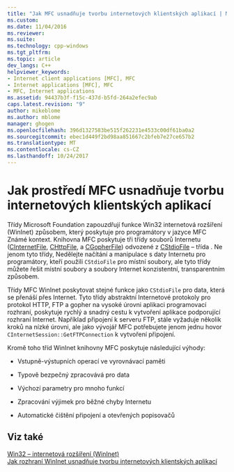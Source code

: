 ```yaml
---
title: "Jak MFC usnadňuje tvorbu internetových klientských aplikací | Microsoft Docs"
ms.custom: 
ms.date: 11/04/2016
ms.reviewer: 
ms.suite: 
ms.technology: cpp-windows
ms.tgt_pltfrm: 
ms.topic: article
dev_langs: C++
helpviewer_keywords:
- Internet client applications [MFC], MFC
- Internet applications [MFC], MFC
- MFC, Internet applications
ms.assetid: 94437b3f-f15c-437d-b5fd-264a2efec9ab
caps.latest.revision: "9"
author: mikeblome
ms.author: mblome
manager: ghogen
ms.openlocfilehash: 396d1327583be515f262231e4533c00df61ba0a2
ms.sourcegitcommit: ebec1d449f2bd98aa851667c2bfeb7e27ce657b2
ms.translationtype: MT
ms.contentlocale: cs-CZ
ms.lasthandoff: 10/24/2017
---
```

# <a name="how-mfc-makes-it-easier-to-create-internet-client-applications"></a>Jak prostředí MFC usnadňuje tvorbu internetových klientských aplikací
Třídy Microsoft Foundation zapouzdřují funkce Win32 internetová rozšíření (WinInet) způsobem, který poskytuje pro programátory v jazyce MFC Známé kontext. Knihovna MFC poskytuje tři třídy souborů Internetu ([CInternetFile](../mfc/reference/cinternetfile-class.md), [CHttpFile](../mfc/reference/chttpfile-class.md), a [CGopherFile](../mfc/reference/cgopherfile-class.md)) odvozené z [CStdioFile](../mfc/reference/cstdiofile-class.md) – třída . Ne jenom tyto třídy, Nedělejte načítání a manipulace s daty Internetu pro programátory, kteří použili `CStdioFile` pro místní soubory, ale tyto třídy můžete řešit místní soubory a soubory Internet konzistentní, transparentním způsobem.  
  
 Třídy MFC WinInet poskytovat stejné funkce jako `CStdioFile` pro data, která se přenáší přes Internet. Tyto třídy abstraktní Internetové protokoly pro protokol HTTP, FTP a gopher na vysoké úrovni aplikaci programovací rozhraní, poskytuje rychlý a snadný cestu k vytvoření aplikace podporující rozhraní Internet. Například připojení k serveru FTP, stále vyžaduje několik kroků na nízké úrovni, ale jako vývojář MFC potřebujete jenom jednu hovor `CInternetSession::GetFTPConnection` k vytvoření připojení.  
  
 Kromě toho tříd WinInet knihovny MFC poskytuje následující výhody:  
  
-   Vstupně-výstupních operací ve vyrovnávací paměti  
  
-   Typově bezpečný zpracovává pro data  
  
-   Výchozí parametry pro mnoho funkcí  
  
-   Zpracování výjimek pro běžné chyby Internetu  
  
-   Automatické čištění připojení a otevřených popisovačů  
  
## <a name="see-also"></a>Viz také  
 [Win32 – internetová rozšíření (WinInet)](../mfc/win32-internet-extensions-wininet.md)   
 [Jak rozhraní WinInet usnadňuje tvorbu internetových klientských aplikací](../mfc/how-wininet-makes-it-easier-to-create-internet-client-applications.md)

